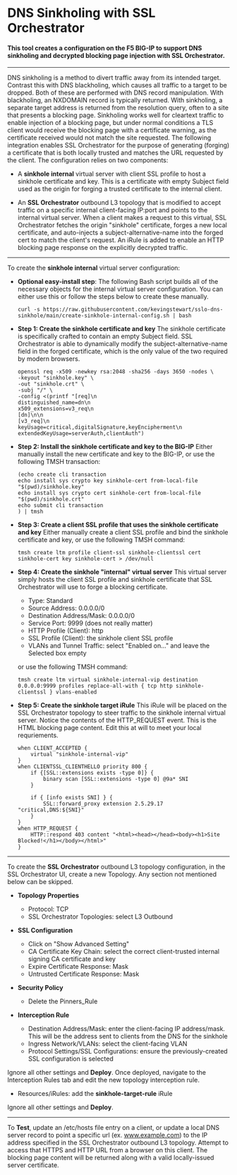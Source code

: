 # DNS Sinkholing with SSL Orchestrator

#### This tool creates a configuration on the F5 BIG-IP to support DNS sinkholing and decrypted blocking page injection with SSL Orchestrator.

-----------------

DNS sinkholing is a method to divert traffic away from its intended target. Contrast this with DNS blackholing, which causes all traffic to a target to be dropped. Both of these are performed with DNS record manipulation. With blackholing, an NXDOMAIN record is typically returned. With sinkholing, a separate target address is returned from the resolution query, often to a site that presents a blocking page. Sinkholing works well for cleartext traffic to enable injection of a blocking page, but under normal conditions a TLS client would receive the blocking page with a certificate warning, as the certificate received would not match the site requested. The following integration enables SSL Orchestrator for the purpose of generating (forging) a certificate that is both locally trusted and matches the URL requested by the client. The configuration relies on two components:

* A **sinkhole internal** virtual server with client SSL profile to host a sinkhole certificate and key. This is a certificate with empty Subject field used as the origin for forging a trusted certificate to the internal client. 

* An **SSL Orchestrator** outbound L3 topology that is modified to accept traffic on a specific internal client-facing IP:port and points to the internal virtual server. When a client makes a request to this virtual, SSL Orchestrator fetches the origin "sinkhole" certificate, forges a new local certificate, and auto-injects a subject-alternative-name into the forged cert to match the client's request. An iRule is added to enable an HTTP blocking page response on the explicitly decrypted traffic.

-----------------

To create the **sinkhole internal** virtual server configuration:

* **Optional easy-install step**: The following Bash script builds all of the necessary objects for the internal virtual server configuration. You can either use this or follow the steps below to create these manually.

  ```
  curl -s https://raw.githubusercontent.com/kevingstewart/sslo-dns-sinkhole/main/create-sinkhole-internal-config.sh | bash
  ```

* **Step 1: Create the sinkhole certificate and key** The sinkhole certificate is specifically crafted to contain an empty Subject field. SSL Orchestrator is able to dynamically modify the subject-alternative-name field in the forged certificate, which is the only value of the two required by modern browsers.

  ```
  openssl req -x509 -newkey rsa:2048 -sha256 -days 3650 -nodes \
  -keyout "sinkhole.key" \
  -out "sinkhole.crt" \
  -subj "/" \
  -config <(printf "[req]\n
  distinguished_name=dn\n
  x509_extensions=v3_req\n
  [dn]\n\n
  [v3_req]\n
  keyUsage=critical,digitalSignature,keyEncipherment\n
  extendedKeyUsage=serverAuth,clientAuth")
  ```

* **Step 2: Install the sinkhole certificate and key to the BIG-IP** Either manually install the new certificate and key to the BIG-IP, or use the following TMSH transaction:
  ```
  (echo create cli transaction
  echo install sys crypto key sinkhole-cert from-local-file "$(pwd)/sinkhole.key"
  echo install sys crypto cert sinkhole-cert from-local-file "$(pwd)/sinkhole.crt"
  echo submit cli transaction
  ) | tmsh
  ```

* **Step 3: Create a client SSL profile that uses the sinkhole certificate and key** Either manually create a client SSL profile and bind the sinkhole certificate and key, or use the following TMSH command:
  ```
  tmsh create ltm profile client-ssl sinkhole-clientssl cert sinkhole-cert key sinkhole-cert > /dev/null
  ```

* **Step 4: Create the sinkhole "internal" virtual server** This virtual server simply hosts the client SSL profile and sinkhole certificate that SSL Orchestrator will use to forge a blocking certificate.

  - Type: Standard
  - Source Address: 0.0.0.0/0
  - Destination Address/Mask: 0.0.0.0/0
  - Service Port: 9999 (does not really matter)
  - HTTP Profile (Client): http
  - SSL Profile (Client): the sinkhole client SSL profile
  - VLANs and Tunnel Traffic: select "Enabled on..." and leave the Selected box empty

  or use the following TMSH command:

  ```
  tmsh create ltm virtual sinkhole-internal-vip destination 0.0.0.0:9999 profiles replace-all-with { tcp http sinkhole-clientssl } vlans-enabled
  ```

* **Step 5: Create the sinkhole target iRule** This iRule will be placed on the SSL Orchestrator topology to steer traffic to the sinkhole internal virtual server. Notice the contents of the HTTP_REQUEST event. This is the HTML blocking page content. Edit this at will to meet your local requriements.

  ```
  when CLIENT_ACCEPTED {
      virtual "sinkhole-internal-vip"
  }
  when CLIENTSSL_CLIENTHELLO priority 800 {
      if {[SSL::extensions exists -type 0]} {
          binary scan [SSL::extensions -type 0] @9a* SNI
      }
  
      if { [info exists SNI] } {
          SSL::forward_proxy extension 2.5.29.17 "critical,DNS:${SNI}"
      }
  }
  when HTTP_REQUEST {
      HTTP::respond 403 content "<html><head></head><body><h1>Site Blocked!</h1></body></html>"
  }
  ```

-----------------

To create the **SSL Orchestrator** outbound L3 topology configuration, in the SSL Orchestrator UI, create a new Topology. Any section not mentioned below can be skipped.

* **Topology Properties**

  - Protocol: TCP
  - SSL Orchestrator Topologies: select L3 Outbound

* **SSL Configuration**

  - Click on "Show Advanced Setting"
  - CA Certificate Key Chain: select the correct client-trusted internal signing CA certificate and key
  - Expire Certificate Response: Mask
  - Untrusted Certificate Response: Mask

* **Security Policy**

  - Delete the Pinners_Rule

* **Interception Rule**

  - Destination Address/Mask: enter the client-facing IP address/mask. This will be the address sent to clients from the DNS for the sinkhole
  - Ingress Network/VLANs: select the client-facing VLAN
  - Protocol Settings/SSL Configurations: ensure the previously-created SSL configuration is selected

Ignore all other settings and **Deploy**. Once deployed, navigate to the Interception Rules tab and edit the new topology interception rule.

  - Resources/iRules: add the **sinkhole-target-rule** iRule

Ignore all other settings and **Deploy**.

-----------------

To **Test**, update an /etc/hosts file entry on a client, or update a local DNS server record to point a specific url (ex. www.example.com) to the IP address specified in the SSL Orchestrator outbound L3 topology. Attempt to access that HTTPS and HTTP URL from a browser on this client. The blocking page content will be returned along with a valid locally-issued server certificate.





  
